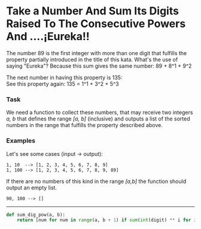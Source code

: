 # Take a Number And Sum Its Digits Raised To The Consecutive Powers And ....¡Eureka!!

The number 89 is the first integer with more than one digit that fulfills the property partially introduced in the title of this kata. What's the use of saying "Eureka"? Because this sum gives the same number: 89 + 8^1 + 9^2
 
The next number in having this property is 135:</br>
See this property again: 135 = 1^1 + 3^2 + 5^3

### Task
We need a function to collect these numbers, that may receive two integers _a, b_ that defines the range _[a, b]_ (inclusive) and outputs a list of the sorted numbers in the range that fulfills the property described above.

### Examples
Let's see some cases (input -> output):

```
1, 10  --> [1, 2, 3, 4, 5, 6, 7, 8, 9]
1, 100 --> [1, 2, 3, 4, 5, 6, 7, 8, 9, 89]
```

If there are no numbers of this kind in the range _[a,b]_ the function should output an empty list.
```
90, 100 --> []
```

---

```py
def sum_dig_pow(a, b):
    return [num for num in range(a, b + 1) if sum(int(digit) ** i for i, digit in enumerate(str(num), 1)) == num]
```
